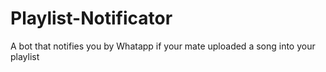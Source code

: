 # Playlist-Notificator
A bot that notifies you by Whatapp if your mate uploaded a song into your playlist
